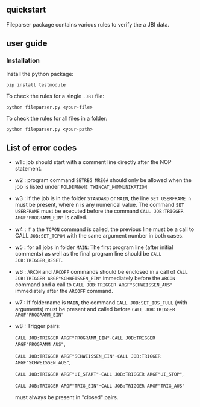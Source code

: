 ## quickstart
Fileparser package contains various rules to verify the a JBI data.

## user guide

### Installation

Install the python package:

    pip install testmodule

To check the rules for a single `.JBI` file:

    python fileparser.py <your-file>

To check the rules for all files in a folder:

    python fileparser.py <your-path>

## List of error codes

- w1 : job should start with a comment line
    directly after the NOP statement.
- w2 : program command `SETREG MREG#` should only be allowed when the job is listed under `FOLDERNAME TWINCAT_KOMMUNIKATION`
- w3 : if the job is in the folder `STANDARD` or `MAIN`, the line `SET USERFRAME n` must be present, where n is any numerical value. The command `SET USERFRAME` must be executed before the command `CALL JOB:TRIGGER ARGF"PROGRAMM_EIN"` is called.
- w4 : if a the `TCPON` command is called, the previous line must be a call to CALL `JOB:SET_TCPON` with the same argument number in both cases.
- w5 : for all jobs in folder `MAIN`: The first program line (after initial comments) as well as the final program line should be `CALL JOB:TRIGGER_RESET`.
- w6 : `ARCON` and `ARCOFF` commands should be enclosed in a call of `CALL JOB:TRIGGER ARGF"SCHWEISSEN_EIN"` immediately before the `ARCON` command and a call to `CALL JOB:TRIGGER ARGF"SCHWEISSEN_AUS"` immediately after the `ARCOFF` command.
- w7 :  If foldername is `MAIN`, the command `CALL JOB:SET_IDS_FULL` (with arguments) must be present and called before `CALL JOB:TRIGGER ARGF"PROGRAMM_EIN"`
- w8 : Trigger pairs:
  
    `CALL JOB:TRIGGER ARGF"PROGRAMM_EIN"`-`CALL JOB:TRIGGER ARGF"PROGRAMM_AUS"`,
    
    `CALL JOB:TRIGGER ARGF"SCHWEISSEN_EIN"`-`CALL JOB:TRIGGER ARGF"SCHWEISSEN_AUS"`,
    
     `CALL JOB:TRIGGER ARGF"UI_START"`-`CALL JOB:TRIGGER ARGF"UI_STOP"`,
     
     `CALL JOB:TRIGGER ARGF"TRIG_EIN"`-`CALL JOB:TRIGGER ARGF"TRIG_AUS"`

   must always be present in "closed" pairs.
